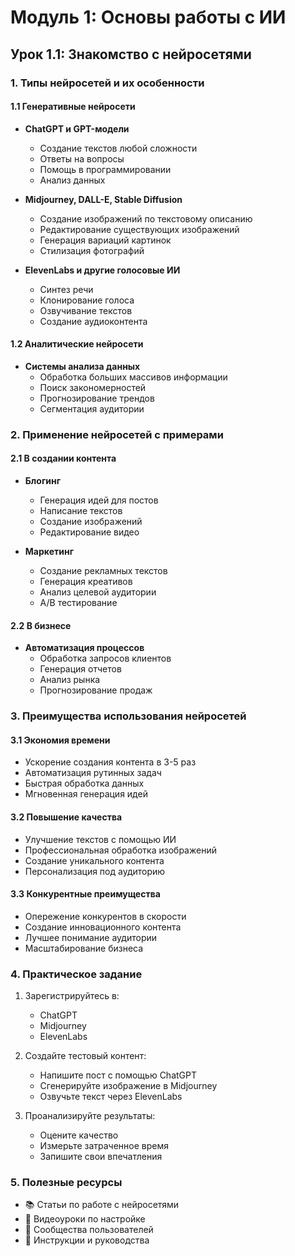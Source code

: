 # Модуль 1: Основы работы с ИИ
## Урок 1.1: Знакомство с нейросетями

### 1. Типы нейросетей и их особенности

#### 1.1 Генеративные нейросети
- **ChatGPT и GPT-модели**
  - Создание текстов любой сложности
  - Ответы на вопросы
  - Помощь в программировании
  - Анализ данных

- **Midjourney, DALL-E, Stable Diffusion**
  - Создание изображений по текстовому описанию
  - Редактирование существующих изображений
  - Генерация вариаций картинок
  - Стилизация фотографий

- **ElevenLabs и другие голосовые ИИ**
  - Синтез речи
  - Клонирование голоса
  - Озвучивание текстов
  - Создание аудиоконтента

#### 1.2 Аналитические нейросети
- **Системы анализа данных**
  - Обработка больших массивов информации
  - Поиск закономерностей
  - Прогнозирование трендов
  - Сегментация аудитории

### 2. Применение нейросетей с примерами

#### 2.1 В создании контента
- **Блогинг**
  - Генерация идей для постов
  - Написание текстов
  - Создание изображений
  - Редактирование видео

- **Маркетинг**
  - Создание рекламных текстов
  - Генерация креативов
  - Анализ целевой аудитории
  - A/B тестирование

#### 2.2 В бизнесе
- **Автоматизация процессов**
  - Обработка запросов клиентов
  - Генерация отчетов
  - Анализ рынка
  - Прогнозирование продаж

### 3. Преимущества использования нейросетей

#### 3.1 Экономия времени
- Ускорение создания контента в 3-5 раз
- Автоматизация рутинных задач
- Быстрая обработка данных
- Мгновенная генерация идей

#### 3.2 Повышение качества
- Улучшение текстов с помощью ИИ
- Профессиональная обработка изображений
- Создание уникального контента
- Персонализация под аудиторию

#### 3.3 Конкурентные преимущества
- Опережение конкурентов в скорости
- Создание инновационного контента
- Лучшее понимание аудитории
- Масштабирование бизнеса

### 4. Практическое задание
1. Зарегистрируйтесь в:
   - ChatGPT
   - Midjourney
   - ElevenLabs

2. Создайте тестовый контент:
   - Напишите пост с помощью ChatGPT
   - Сгенерируйте изображение в Midjourney
   - Озвучьте текст через ElevenLabs

3. Проанализируйте результаты:
   - Оцените качество
   - Измерьте затраченное время
   - Запишите свои впечатления

### 5. Полезные ресурсы
- 📚 Статьи по работе с нейросетями
- 🎥 Видеоуроки по настройке
- 💬 Сообщества пользователей
- 🔧 Инструкции и руководства 